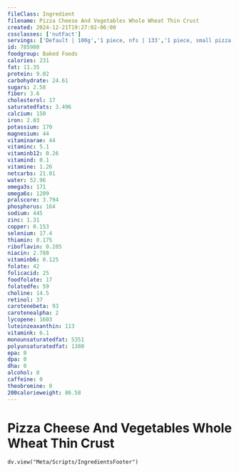 ```yaml
---
fileClass: Ingredient
filename: Pizza Cheese And Vegetables Whole Wheat Thin Crust
created: 2024-12-21T19:27:02-06:00
cssclasses: ['nutFact']
servings: ['Default | 100g','1 piece, nfs | 133','1 piece, small pizza | 89','1 piece, medium pizza | 97','1 piece, large pizza | 133','1 piece, extra-large pizza | 133','1 personal size pizza (5-7" diameter) | 191','1 small pizza (8-10" diameter) | 536','1 medium pizza (11-12" diameter) | 775','1 large pizza (13-15" diameter) | 1066']
id: 785980
foodgroup: Baked Foods
calories: 231
fat: 11.35
protein: 9.02
carbohydrate: 24.61
sugars: 2.58
fiber: 3.6
cholesterol: 17
saturatedfats: 3.496
calcium: 150
iron: 2.03
potassium: 170
magnesium: 44
vitaminarae: 44
vitaminc: 5.1
vitaminb12: 0.26
vitamind: 0.1
vitamine: 1.26
netcarbs: 21.01
water: 52.96
omega3s: 171
omega6s: 1209
pralscore: 3.794
phosphorus: 164
sodium: 445
zinc: 1.31
copper: 0.153
selenium: 17.4
thiamin: 0.175
riboflavin: 0.205
niacin: 2.788
vitaminb6: 0.125
folate: 42
folicacid: 25
foodfolate: 17
folatedfe: 59
choline: 14.5
retinol: 37
carotenebeta: 93
carotenealpha: 2
lycopene: 1603
luteinzeaxanthin: 113
vitamink: 6.1
monounsaturatedfat: 5351
polyunsaturatedfat: 1380
epa: 0
dpa: 0
dha: 0
alcohol: 0
caffeine: 0
theobromine: 0
200calorieweight: 86.58
---
```


# Pizza Cheese And Vegetables Whole Wheat Thin Crust

```dataviewjs
dv.view("Meta/Scripts/IngredientsFooter")
```